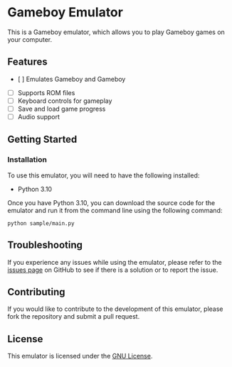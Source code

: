# Gameboy Emulator

This is a Gameboy emulator, which allows you to play Gameboy games on your computer.

## Features

- [ ] Emulates Gameboy and Gameboy
- [ ] Supports ROM files
- [ ] Keyboard controls for gameplay
- [ ] Save and load game progress
- [ ] Audio support

## Getting Started

### Installation

To use this emulator, you will need to have the following installed:

- Python 3.10

Once you have Python 3.10, you can download the source code for the emulator and run it from the command line using the following command:

```
python sample/main.py
```

## Troubleshooting

If you experience any issues while using the emulator, please refer to the [issues page](https://github.com/remi-boivin/gameboy-emulator/issues) on GitHub to see if there is a solution or to report the issue.

## Contributing

If you would like to contribute to the development of this emulator, please fork the repository and submit a pull request.

## License

This emulator is licensed under the [GNU License](https://github.com/remi-boivin/gameboy-emulator/LICENCE).
